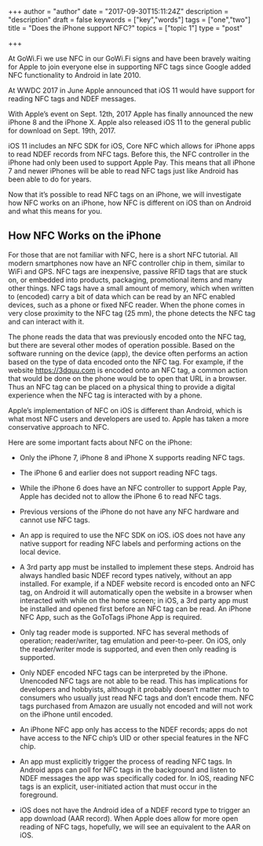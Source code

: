 +++
author = "author"
date = "2017-09-30T15:11:24Z"
description = "description"
draft = false
keywords = ["key","words"]
tags = ["one","two"]
title = "Does the iPhone support NFC?"
topics = ["topic 1"]
type = "post"

+++
At GoWi.Fi we use NFC in our GoWi.Fi signs and have been bravely waiting for Apple to join everyone else in supporting NFC tags since Google added NFC functionality to Android in late 2010. 

At WWDC 2017 in June Apple announced that iOS 11 would have support for reading NFC tags and NDEF messages. 

With Apple’s event on Sept. 12th, 2017 Apple has finally announced the new iPhone 8 and the iPhone X. Apple also released iOS 11 to the general public for download on Sept. 19th, 2017. 

iOS 11 includes an NFC SDK for iOS, Core NFC which allows for iPhone apps to read NDEF records from NFC tags. Before this, the NFC controller in the iPhone had only been used to support Apple Pay. This means that all iPhone 7 and newer iPhones will be able to read NFC tags just like Android has been able to do for years. 

Now that it’s possible to read NFC tags on an iPhone, we will investigate how NFC works on an iPhone, how NFC is different on iOS than on Android and what this means for you.

## How NFC Works on the iPhone
For those that are not familiar with NFC, here is a short NFC tutorial. All modern smartphones now have an NFC controller chip in them, similar to WiFi and GPS. NFC tags are inexpensive, passive RFID tags that are stuck on, or embedded into products, packaging, promotional items and many other things. NFC tags have a small amount of memory, which when written to (encoded) carry a bit of data which can be read by an NFC enabled devices, such as a phone or fixed NFC reader. When the phone comes in very close proximity to the NFC tag (25 mm), the phone detects the NFC tag and can interact with it. 

The phone reads the data that was previously encoded onto the NFC tag, but there are several other modes of operation possible. Based on the software running on the device (app), the device often performs an action based on the type of data encoded onto the NFC tag. For example, if the website https://3dquu.com is encoded onto an NFC tag, a common action that would be done on the phone would be to open that URL in a browser. Thus an NFC tag can be placed on a physical thing to provide a digital experience when the NFC tag is interacted with by a phone.

Apple’s implementation of NFC on iOS is different than Android, which is what most NFC users and developers are used to. Apple has taken a more conservative approach to NFC. 

Here are some important facts about NFC on the iPhone:

 - Only the iPhone 7, iPhone 8 and iPhone X supports reading NFC tags.

 - The iPhone 6 and earlier does not support reading NFC tags. 

 - While the iPhone 6 does have an NFC controller to support Apple Pay, Apple has decided not to allow the iPhone 6 to read NFC tags. 

 - Previous versions of the iPhone do not have any NFC hardware and cannot use NFC tags.

 - An app is required to use the NFC SDK on iOS. iOS does not have any native support for reading NFC labels and performing actions on the local device. 

 - A 3rd party app must be installed to implement these steps. Android has always handled basic NDEF record types natively, without an app installed. For example, if a NDEF website record is encoded onto an NFC tag, on Android it will automatically open the website in a browser when interacted with while on the home screen; in iOS, a 3rd party app must be installed and opened first before an NFC tag can be read. An iPhone NFC App, such as the  GoToTags iPhone App is required. 

 - Only tag reader mode is supported. NFC has several methods of operation; reader/writer, tag emulation and peer-to-peer. On iOS, only the reader/writer mode is supported, and even then only reading is supported. 

 - Only NDEF encoded NFC tags can be interpreted by the iPhone. Unencoded NFC tags are not able to be read. This has implications for developers and hobbyists, although it probably doesn’t matter much to consumers who usually just read NFC tags and don’t encode them. NFC tags purchased from Amazon are usually not encoded and will not work on the iPhone until encoded. 

 - An iPhone NFC app only has access to the NDEF records; apps do not have access to the NFC chip’s UID or other special features in the NFC chip. 

 - An app must explicitly trigger the process of reading NFC tags. In Android apps can poll for NFC tags in the background and listen to NDEF messages the app was specifically coded for. In iOS, reading NFC tags is an explicit, user-initiated action that must occur in the foreground.

 - iOS does not have the Android idea of a NDEF record type to trigger an app download (AAR record). When Apple does allow for more open reading of NFC tags, hopefully, we will see an equivalent to the AAR on iOS.
